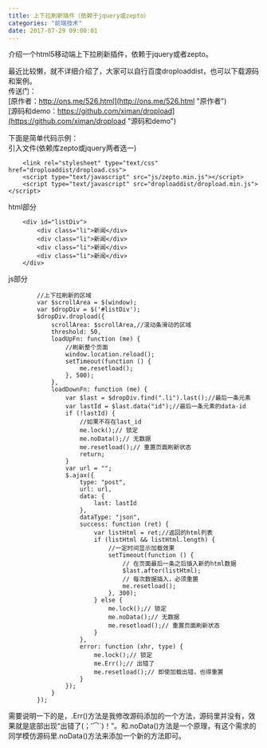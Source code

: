 ```yaml
---
title: 上下拉刷新插件（依赖于jquery或zepto）
categories: "前端技术"
date: 2017-07-29 09:00:01
---
```


介绍一个html5移动端上下拉刷新插件，依赖于jquery或者zepto。


<!--more-->
 
最近比较懒，就不详细介绍了，大家可以自行百度droploaddist，也可以下载源码和案例。    
传送门：   
[原作者：http://ons.me/526.html](http://ons.me/526.html "原作者")   
[源码和demo：https://github.com/ximan/dropload](https://github.com/ximan/dropload "源码和demo")    

下面是简单代码示例：   
引入文件(依赖库zepto或jquery两者选一)     
```
	<link rel="stylesheet" type="text/css" href="droploaddist/dropload.css">
	<script type="text/javascript" src="js/zepto.min.js"></script>
	<script type="text/javascript" src="droploaddist/dropload.min.js"></script>     
```

html部分    
```
	<div id="listDiv">
		<div class="li">新闻</div>
		<div class="li">新闻</div>
		<div class="li">新闻</div>
		<div class="li">新闻</div>
	</div>
```

js部分    
```
	 	//上下拉刷新的区域
        var $scrollArea = $(window);
        var $dropDiv = $('#listDiv');
        $dropDiv.dropload({
            scrollArea: $scrollArea,//滚动条滑动的区域
            threshold: 50,
            loadUpFn: function (me) {
                //刷新整个页面
                window.location.reload();
                setTimeout(function () {
                    me.resetload();
                }, 500);
            },
            loadDownFn: function (me) {
                var $last = $dropDiv.find(".li").last();//最后一条元素
                var lastId = $last.data("id");//最后一条元素的data-id
                if (!lastId) {
                    //如果不存在last_id
                    me.lock();// 锁定
                    me.noData();// 无数据
                    me.resetload();// 重置页面刷新状态
                    return;
                }
                var url = "";
                $.ajax({
                    type: "post",
                    url: url,
                    data: {
                        last: lastId
                    },
                    dataType: "json",
                    success: function (ret) {
                        var listHtml = ret;//返回的html列表
                        if (listHtml && listHtml.length) {
                            //一定时间显示加载效果
                            setTimeout(function () {
                                // 在页面最后一条之后插入新的html数据
                                $last.after(listHtml);
                                // 每次数据插入，必须重置
                                me.resetload();
                            }, 300);
                        } else {
                            me.lock();// 锁定
                            me.noData();// 无数据
                            me.resetload();// 重置页面刷新状态
                        }
                    },
                    error: function (xhr, type) {
                        me.lock();// 锁定
                        me.Err();// 出错了
                        me.resetload();// 即使加载出错，也得重置
                    }
                });
            }
        });
```

需要说明一下的是，.Err()方法是我修改源码添加的一个方法，源码里并没有，效果就是底部出现“出错了(；′⌒`)！”。和.noData()方法是一个原理，有这个需求的同学模仿源码里.noData()方法来添加一个新的方法即可。